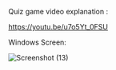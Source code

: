 Quiz game video explanation :
 
 https://youtu.be/u7o5Yt_0FSU
 
Windows Screen:

![Screenshot (13)](https://user-images.githubusercontent.com/94234015/143391988-49da0aa5-5d09-4199-998e-ebc7a2dec646.png)
 
 

  
